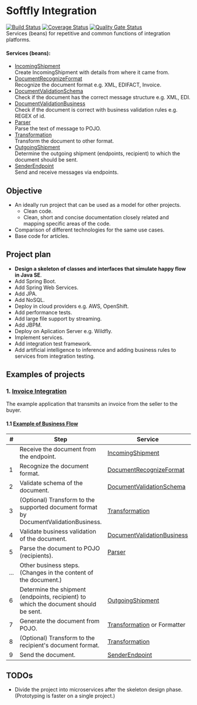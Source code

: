 # Softfly Integration
[![Build Status](https://travis-ci.com/softfly/softfly-integration.svg?branch=master)](https://travis-ci.com/softfly/softfly-integration)
[![Coverage Status](https://coveralls.io/repos/github/softfly/softfly-integration/badge.svg?branch=master)](https://coveralls.io/github/softfly/softfly-integration?branch=master)
[![Quality Gate Status](https://sonarcloud.io/api/project_badges/measure?project=pl.softfly.integ%3Asoftfly-integ&metric=alert_status)](https://sonarcloud.io/dashboard?id=pl.softfly.integ%3Asoftfly-integ)
<br/>
Services (beans) for repetitive and common functions of integration platforms.

#### Services (beans):
* [IncomingShipment](/softfly-integ-core/src/main/java/pl/softfly/integ/shipment/in)<br/>
Create IncomingShipment with details from where it came from.
* [DocumentRecognizeFormat](/softfly-integ-core/src/main/java/pl/softfly/integ/doc/recognize)<br/>
Recognize the document format e.g. XML, EDIFACT, Invoice.
* [DocumentValidationSchema](/softfly-integ-core/src/main/java/pl/softfly/integ/doc/validation/schema)<br/>
Check if the document has the correct message structure e.g. XML, EDI.
* [DocumentValidationBusiness](/softfly-integ-core/src/main/java/pl/softfly/integ/doc/validation/business)<br/>
Check if the document is correct with business validation rules e.g. REGEX of id.
* [Parser](/softfly-integ-core/src/main/java/pl/softfly/integ/doc/parser)<br/>
Parse the text of message to POJO.
* [Transformation](/softfly-integ-core/src/main/java/pl/softfly/integ/doc/transformation)<br/>
Transform the document to other format.
* [OutgoingShipment](/softfly-integ-core/src/main/java/pl/softfly/integ/shipment/out)<br/>
Determine the outgoing shipment (endpoints, recipient) to which the document should be sent.
* [SenderEndpoint](/softfly-integ-core/src/main/java/pl/softfly/integ/endpoint)<br/>
Send and receive messages via endpoints.

## Objective
* An ideally run project that can be used as a model for other projects.
  * Clean code.
  * Clean, short and concise documentation closely related and mapping specific areas of the code.
* Comparison of different technologies for the same use cases.
* Base code for articles.

## Project plan
* __Design a skeleton of classes and interfaces that simulate happy flow in Java SE__.
* Add Spring Boot.
* Add Spring Web Services.
* Add JPA.
* Add NoSQL.
* Deploy in cloud providers e.g. AWS, OpenShift.
* Add performance tests.
* Add large file support by streaming.
* Add JBPM.
* Deploy on Aplication Server e.g. Wildfly.
* Implement services.
* Add integration test framework.
* Add artificial intelligence to inference and adding business rules to services from integration testing.

## Examples of projects
### 1. [Invoice Integration](/softfly-integ-samples/softfly-integ-samples-invoice)
The example application that transmits an invoice from the seller to the buyer.

#### 1.1 [Example of Business Flow](softfly-integ-samples/softfly-integ-samples-invoice/softfly-integ-samples-invoice-java/src/main/java/pl/softfly/integ/samples/invoice/flows/ForwardDocumentFlowBean.java)
|#|Step|Service|
|-|-|-|
||Receive the document from the endpoint.|[IncomingShipment](/softfly-integ-core/src/main/java/pl/softfly/integ/shipment/in)|
|1|Recognize the document format.|[DocumentRecognizeFormat](/softfly-integ-core/src/main/java/pl/softfly/integ/doc/recognize)|
|2|Validate schema of the document.|[DocumentValidationSchema](/softfly-integ-core/src/main/java/pl/softfly/integ/doc/validation/schema)|
|3|(Optional) Transform to the supported document format by DocumentValidationBusiness.|[Transformation](/softfly-integ-core/src/main/java/pl/softfly/integ/doc/transformation)|
|4|Validate business validation of the document.|[DocumentValidationBusiness](/softfly-integ-core/src/main/java/pl/softfly/integ/doc/validation/business)|
|5|Parse the document to POJO (recipients).|[Parser](/softfly-integ-core/src/main/java/pl/softfly/integ/doc/parser)|
|...|Other business steps. (Changes in the content of the document.)||
|6|Determine the shipment (endpoints, recipient) to which the document should be sent.|[OutgoingShipment](/softfly-integ-core/src/main/java/pl/softfly/integ/shipment/out)|
|7|Generate the document from POJO.|[Transformation](/softfly-integ-core/src/main/java/pl/softfly/integ/doc/transformation) or Formatter|
|8|(Optional) Transform to the recipient's document format.|[Transformation](/softfly-integ-core/src/main/java/pl/softfly/integ/doc/transformation)|
|9|Send the document.|[SenderEndpoint](/softfly-integ-core/src/main/java/pl/softfly/integ/endpoint)|

## TODOs
* Divide the project into microservices after the skeleton design phase. (Prototyping is faster on a single project.)